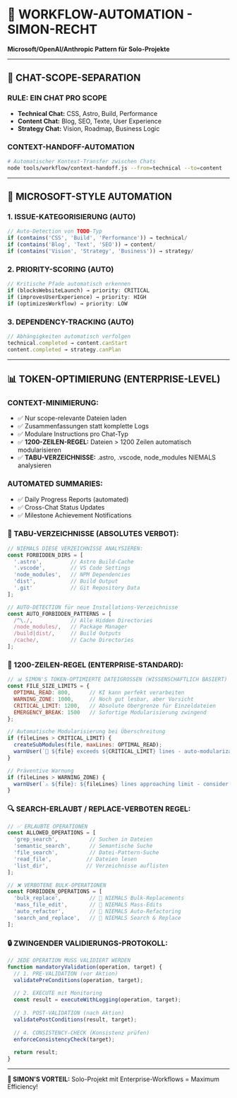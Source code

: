 # 🔄 WORKFLOW-AUTOMATION - SIMON-RECHT

**Microsoft/OpenAI/Anthropic Pattern für Solo-Projekte**

---

## 🎯 **CHAT-SCOPE-SEPARATION**

### **RULE: EIN CHAT PRO SCOPE**

- **Technical Chat:** CSS, Astro, Build, Performance
- **Content Chat:** Blog, SEO, Texte, User Experience
- **Strategy Chat:** Vision, Roadmap, Business Logic

### **CONTEXT-HANDOFF-AUTOMATION**

```bash
# Automatischer Kontext-Transfer zwischen Chats
node tools/workflow/context-handoff.js --from=technical --to=content
```

---

## 🤖 **MICROSOFT-STYLE AUTOMATION**

### **1. ISSUE-KATEGORISIERUNG (AUTO)**

```javascript
// Auto-Detection von TODO-Typ
if (contains('CSS', 'Build', 'Performance')) → technical/
if (contains('Blog', 'Text', 'SEO')) → content/
if (contains('Vision', 'Strategy', 'Business')) → strategy/
```

### **2. PRIORITY-SCORING (AUTO)**

```javascript
// Kritische Pfade automatisch erkennen
if (blocksWebsiteLaunch) → priority: CRITICAL
if (improvesUserExperience) → priority: HIGH
if (optimizesWorkflow) → priority: LOW
```

### **3. DEPENDENCY-TRACKING (AUTO)**

```javascript
// Abhängigkeiten automatisch verfolgen
technical.completed → content.canStart
content.completed → strategy.canPlan
```

---

## 📊 **TOKEN-OPTIMIERUNG (ENTERPRISE-LEVEL)**

### **CONTEXT-MINIMIERUNG:**

- ✅ Nur scope-relevante Dateien laden
- ✅ Zusammenfassungen statt komplette Logs
- ✅ Modulare Instructions pro Chat-Typ
- ✅ **1200-ZEILEN-REGEL:** Dateien > 1200 Zeilen automatisch modularisieren
- ✅ **TABU-VERZEICHNISSE:** .astro, .vscode, node_modules NIEMALS analysieren

### **AUTOMATED SUMMARIES:**

- ✅ Daily Progress Reports (automated)
- ✅ Cross-Chat Status Updates
- ✅ Milestone Achievement Notifications

### **🚨 TABU-VERZEICHNISSE (ABSOLUTES VERBOT):**

```javascript
// NIEMALS DIESE VERZEICHNISSE ANALYSIEREN:
const FORBIDDEN_DIRS = [
  '.astro',         // Astro Build-Cache
  '.vscode',        // VS Code Settings
  'node_modules',   // NPM Dependencies
  'dist',           // Build Output
  '.git'            // Git Repository Data
];

// AUTO-DETECTION für neue Installations-Verzeichnisse
const AUTO_FORBIDDEN_PATTERNS = [
  /^\./,            // Alle Hidden Directories
  /node_modules/,   // Package Manager
  /build|dist/,     // Build Outputs
  /cache/,          // Cache Directories
];
```

### **🔢 1200-ZEILEN-REGEL (ENTERPRISE-STANDARD):**

```javascript
// 📊 SIMON'S TOKEN-OPTIMIERTE DATEIGROSSEN (WISSENSCHAFTLICH BASIERT)
const FILE_SIZE_LIMITS = {
  OPTIMAL_READ: 800,      // KI kann perfekt verarbeiten
  WARNING_ZONE: 1000,     // Noch gut lesbar, aber Vorsicht
  CRITICAL_LIMIT: 1200,   // Absolute Obergrenze für Einzeldateien
  EMERGENCY_BREAK: 1500   // Sofortige Modularisierung zwingend
};

// Automatische Modularisierung bei Überschreitung
if (fileLines > CRITICAL_LIMIT) {
  createSubModules(file, maxLines: OPTIMAL_READ);
  warnUser(`🚨 ${file} exceeds ${CRITICAL_LIMIT} lines - auto-modularization REQUIRED`);
}

// Präventive Warnung
if (fileLines > WARNING_ZONE) {
  warnUser(`⚠️ ${file}: ${fileLines} lines approaching limit - consider splitting`);
}
```

### **🔍 SEARCH-ERLAUBT / REPLACE-VERBOTEN REGEL:**

```javascript
// ✅ ERLAUBTE OPERATIONEN
const ALLOWED_OPERATIONS = [
  'grep_search',          // Suchen in Dateien
  'semantic_search',      // Semantische Suche  
  'file_search',          // Datei-Pattern-Suche
  'read_file',           // Dateien lesen
  'list_dir',            // Verzeichnisse auflisten
];

// ❌ VERBOTENE BULK-OPERATIONEN
const FORBIDDEN_OPERATIONS = [
  'bulk_replace',         // 🚨 NIEMALS Bulk-Replacements
  'mass_file_edit',       // 🚨 NIEMALS Mass-Edits
  'auto_refactor',        // 🚨 NIEMALS Auto-Refactoring
  'search_and_replace',   // 🚨 NIEMALS Search & Replace
];
```

### **🔒 ZWINGENDER VALIDIERUNGS-PROTOKOLL:**

```javascript
// JEDE OPERATION MUSS VALIDIERT WERDEN
function mandatoryValidation(operation, target) {
  // 1. PRE-VALIDATION (vor Aktion)
  validatePreConditions(operation, target);
  
  // 2. EXECUTE mit Monitoring
  const result = executeWithLogging(operation, target);
  
  // 3. POST-VALIDATION (nach Aktion)  
  validatePostConditions(result, target);
  
  // 4. CONSISTENCY-CHECK (Konsistenz prüfen)
  enforceConsistencyCheck(target);
  
  return result;
}
```

---

**🎯 SIMON'S VORTEIL:** Solo-Projekt mit Enterprise-Workflows = Maximum Efficiency!
